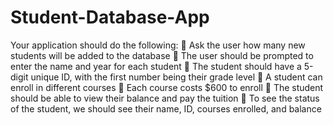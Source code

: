 # Student-Database-App

Your application should do the following:
 Ask the user how many new students will be added to the database
 The user should be prompted to enter the name and year for each student
 The student should have a 5-digit unique ID, with the first number being their grade level
 A student can enroll in different courses
 Each course costs $600 to enroll
 The student should be able to view their balance and pay the tuition
 To see the status of the student, we should see their name, ID, courses enrolled, and balance
